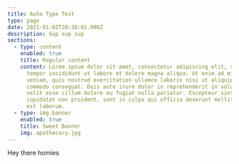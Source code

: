 ```yaml
---
title: Auto Type Test
type: page
date: 2021-01-02T20:38:01.096Z
description: Sup sup sup
sections:
  - type: content
    enabled: true
    title: Regular content
    content: Lorem ipsum dolor sit amet, consectetur adipiscing elit, sed do eiusmod
      tempor incididunt ut labore et dolore magna aliqua. Ut enim ad minim
      veniam, quis nostrud exercitation ullamco laboris nisi ut aliquip ex ea
      commodo consequat. Duis aute irure dolor in reprehenderit in voluptate
      velit esse cillum dolore eu fugiat nulla pariatur. Excepteur sint occaecat
      cupidatat non proident, sunt in culpa qui officia deserunt mollit anim id
      est laborum.
  - type: img-banner
    enabled: true
    title: Sweet Banner
    img: apothecary.jpg
---
```

Hey there homies